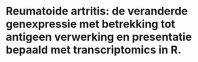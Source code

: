 
# Reumatoide artritis: de veranderde genexpressie met betrekking tot antigeen verwerking en presentatie bepaald met transcriptomics in R.
